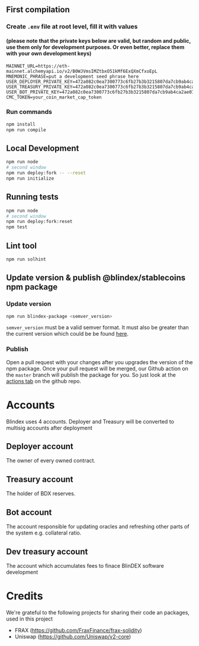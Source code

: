 ## First compilation

### Create `.env` file at root level, fill it with values

#### (please note that the private keys below are valid, but random and public, use them only for development purposes. Or even better, replace them with your own development keys)

```
MAINNET_URL=https://eth-mainnet.alchemyapi.io/v2/B0WJVmsIMZtbxO51kMf6ExQXmCfxoEpL
MNEMONIC_PHRASE=put a development seed phrase here
USER_DEPLOYER_PRIVATE_KEY=472a082c0ea7300773c6fb27b3b3215807da7cb9ab4ca2ae0763eb5deb10725d
USER_TREASURY_PRIVATE_KEY=472a082c0ea7300773c6fb27b3b3215807da7cb9ab4ca2ae0763eb5deb10725d
USER_BOT_PRIVATE_KEY=472a082c0ea7300773c6fb27b3b3215807da7cb9ab4ca2ae0763eb5deb10725d
CMC_TOKEN=your_coin_market_cap_token
```

### Run commands

```bash
npm install
npm run compile
```

## Local Development

```bash
npm run node
# second window
npm run deploy:fork -- --reset
npm run initialize
```

## Running tests

```bash
npm run node
# second window
npm run deploy:fork:reset
npm test
```

## Lint tool

```bash
npm run solhint
```

## Update version & publish @blindex/stablecoins npm package

### Update version

```bash
npm run blindex-package <semver_version>
```

`semver_version` must be a valid semver format. It must also be greater than the current version which could be be found [here](./@blindex/stablecoins/package.json).

### Publish

Open a pull request with your changes after you upgrades the version of the npm package.
Once your pull request will be merged, our Github action on the `master` branch will publish the package for you. So just look at the [actions tab](https://github.com/BlindexDAO/BlinDEX/actions) on the github repo.

# Accounts

Blindex uses 4 accounts. Deployer and Treasury will be converted to multisig accounts after deployment

## Deployer account

The owner of every owned contract.

## Treasury account

The holder of BDX reserves.

## Bot account

The account responsible for updating oracles and refreshing other parts of the system e.g. collateral ratio.

## Dev treasury account

The account which accumulates fees to finace BlinDEX software development

# Credits

We're grateful to the following projects for sharing their code an packages, used in this project

- FRAX (https://github.com/FraxFinance/frax-solidity)
- Uniswap (https://github.com/Uniswap/v2-core)
